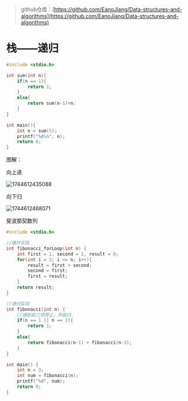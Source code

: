 > github仓库：[https://github.com/EanoJiang/Data-structures-and-algorithms](https://github.com/EanoJiang/Data-structures-and-algorithms)

# 栈——递归

```c
#include <stdio.h>

int sum(int n){
    if(n == 1){
        return 1;
    }
    else{
        return sum(n-1)+n;
    }
}

int main(){
    int n = sum(5);
    printf("%d\n", n);
    return 0;
}
```

图解：

向上递

![1744612435088](https://img2023.cnblogs.com/blog/3614909/202504/3614909-20250414145039056-1330079699.png)

向下归

![1744612468071](https://img2023.cnblogs.com/blog/3614909/202504/3614909-20250414145040929-1631566246.png)

斐波那契数列

```c
#include <stdio.h>

//循环实现
int fibonacci_forLoop(int n) {
    int first = 1, second = 1, result = 0;
    for(int i = 3; i <= n; i++){
        result = first + second;
        second = first;
        first = result;
    }
    return result;
}

//递归实现
int fibonacci(int n) {
    //递到前三项停止，开始归
    if(n == 1 || n == 2){
        return 1;
    }
    else{
        return fibonacci(n-1) + fibonacci(n-2);
    }
}

int main() {
    int n = 3;
    int num = fibonacci(n);
    printf("%d", num);
    return 0;
}
```
